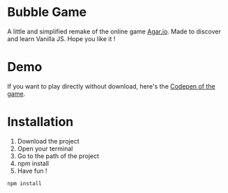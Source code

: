 # Bubble Game
A little and simplified remake of the online game [Agar.io](http://agar.io/ "Agar.io").
Made to discover and learn Vanilla JS. Hope you like it !

# Demo
If you want to play directly without download, here's the
[Codepen of the game](http://codepen.io/vanderlanth/full/BNGjrE "Bubble Game").

# Installation
1. Download the project
2. Open your terminal
3. Go to the path of the project
4. npm install
5. Have fun !

```
npm install
```
